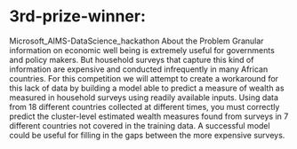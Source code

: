 # 3rd-prize-winner: 

Microsoft_AIMS-DataScience_hackathon
About the Problem  Granular information on economic well being is extremely useful for governments and policy makers. But household surveys that capture this kind of information are expensive and conducted infrequently in many African countries. For this competition we will attempt to create a workaround for this lack of data by building a model able to predict a measure of wealth as measured in household surveys using readily available inputs.  Using data from 18 different countries collected at different times, you must correctly predict the cluster-level estimated wealth measures found from surveys in 7 different countries not covered in the training data. A successful model could be useful for filling in the gaps between the more expensive surveys.

